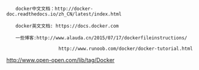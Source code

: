 ```
　　docker中文文档：http://docker-doc.readthedocs.io/zh_CN/latest/index.html

　　docker英文文档: https://docs.docker.com

　　一些博客:http://www.alauda.cn/2015/07/17/dockerfileinstructions/

                   http://www.runoob.com/docker/docker-tutorial.html
```                   

http://www.open-open.com/lib/tag/Docker
